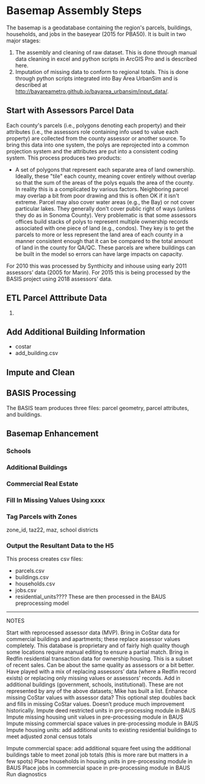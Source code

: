 # Basemap Assembly Steps
The basemap is a geodatabase containing the region's parcels, buildings, households, and jobs in the baseyear (2015 for PBA50). It is built in two major stages:
1. The assembly and cleaning of raw dataset. This is done through manual data cleaning in excel and python scripts in ArcGIS Pro and is described here.
2. Imputation of missing data to conform to regional totals. This is done through python scripts integrated into Bay Area UrbanSim and is described at http://bayareametro.github.io/bayarea_urbansim/input_data/.

## Start with Assessors Parcel Data
Each county's parcels (i.e., polygons denoting each property) and their attributes (i.e., the assessors role containing info used to value each property) are collected from the county assessor or another source. To bring this data into one system, the polys are reprojected into a common projection system and the attributes are put into a consistent coding system. This process produces two products:
* A set of polygons that represent each separate area of land ownership. Ideally, these "tile" each county, meaning cover entirely without overlap so that the sum of the areas of the polys equals the area of the county. In reality this is a complicated by various factors. Neighboring parcel may overlap a bit from poor drawing and this is often OK if it isn't extreme. Parcel may also cover water areas (e.g., the Bay) or not cover particular lakes. They generally don't cover public right of ways (unless they do as in Sonoma County). Very problematic is that some assessors offices build stacks of polys to represent multiple ownership records associated with one piece of land (e.g., condos). They key is to get the parcels to more or less represent the land area of each county in a manner consistent enough that it can be compared to the total amount of land in the county for QA/QC. These parcels are where buildings can be built in the model so errors can have large impacts on capacity.



For 2010 this was processed by Synthicity and inhouse using early 2011 assessors’ data (2005 for Marin). For 2015 this is being processed by the BASIS project using 2018 assessors’ data.


## ETL Parcel Atttribute Data
1.
## Add Additional Building Information
* costar
* add_building.csv
## Impute and Clean




## BASIS Processing
The BASIS team produces three files: parcel geometry, parcel attributes, and buildings. 

## Basemap Enhancement

### Schools


### Additional Buildings


### Commercial Real Estate


### Fill In Missing Values Using xxxx

### Tag Parcels with Zones
zone_id, taz22, maz, school districts



### Output the Resultant Data to the H5
This process creates csv files:
* parcels.csv
* buildings.csv
* households.csv
* jobs.csv
* residential_units????
These are then processed in the BAUS preprocessing model


---------

NOTES

Start with reprocessed assessor data (MVP). 
Bring in CoStar data for commercial buildings and apartments; these replace assessor values completely. This database is proprietary and of fairly high quality though some locations require manual editing to ensure a partial match.
Bring in Redfin residential transaction data for ownership housing. This is a subset of recent sales. Can be about the same quality as assessors or a bit better. Have played with a mix of replacing assessors’ data (where a Redfin record exists) or replacing only missing values or assessors’ records.
Add in additional buildings (government, schools, institutional). These are not represented by any of the above datasets; Mike has built a list. 
Enhance missing CoStar values with assessor data? This optional step doubles back and fills in missing CoStar values. Doesn’t produce much improvement historically. 
Impute deed restricted units in pre-processing module in BAUS
Impute missing housing unit values in pre-processing module in BAUS
Impute missing commercial space values in pre-processing module in BAUS
Impute housing units: add additional units to existing residential buildings to meet adjusted zonal census totals

Impute commercial space: add additional square feet using the additional buildings table to meet zonal job totals (this is more rare but matters in a few spots)
Place households in housing units in pre-processing module in BAUS
Place jobs in commercial space in pre-processing module in BAUS
Run diagnostics
